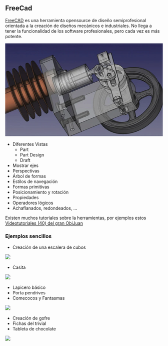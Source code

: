 ## FreeCad

[FreeCAD](http://www.freecadweb.org/) es una herramienta opensource de diseño semiprofesional orientada a la creación de diseños mecánicos e industriales. No llega a tener la funcionalidad de los software profesionales, pero cada vez es más potente.

![Ejmplo freecad](./images/Ejemplo_freecad.png)

* Diferentes Vistas
  * Part
  * Part Design
  * Draft
* Mostrar ejes
* Perspectivas
* Árbol de formas
* Estilos de navegación
* Formas primitivas
* Posicionamiento y rotación
* Propiedades
* Operadores lógicos
* Achaflanados, redondeados, ...

Existen muchos tutoriales sobre la herramientas, por ejemplos estos [Videotutoriales (40) del gran ObiJuan](https://youtu.be/2_DbFzFV9D4?feature=shared)

### Ejemplos sencillos

* Creación de una escalera de cubos

![](http://www.iearobotics.com/wiki/images/thumb/9/9d/T05-ej2-jv-almodovar.jpg/300px-T05-ej2-jv-almodovar.jpg)

* Casita

![](http://www.iearobotics.com/wiki/images/thumb/9/98/T06-ej1-JV-Almodovar.jpg/300px-T06-ej1-JV-Almodovar.jpg)

* Lapicero básico
* Porta pendrives
* Comecocos y Fantasmas

![](http://www.iearobotics.com/wiki/images/thumb/a/a0/Xoan-Sampaino-HalfBrick-2.png/300px-Xoan-Sampaino-HalfBrick-2.png)

* Creación de gofre
* Fichas del trivial
* Tableta de chocolate

![](http://www.iearobotics.com/wiki/images/thumb/9/9f/T12-ej2-chocolate-3.png/800px-T12-ej2-chocolate-3.png)

